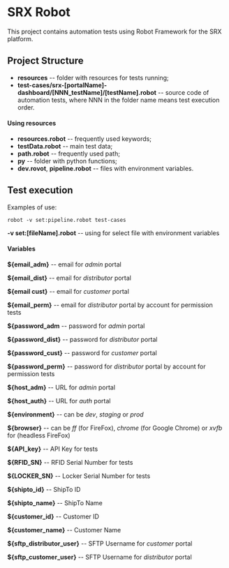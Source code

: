 # SRX Robot

This project contains automation tests using Robot Framework for the SRX platform.

## Project Structure

* **resources** --  folder with resources for tests running;
* **test-cases/srx-[portalName]-dashboard/[NNN_testName]/[testName].robot** -- source code of automation tests, where NNN in the folder name means test execution order.

#### Using resources

* **resources.robot** -- frequently used keywords;
* **testData.robot** -- main test data;
* **path.robot** -- frequently used path;
* **py** -- folder with python functions;
* **dev.rovot**, **pipeline.robot** -- files with environment variables.

## Test execution

Examples of use:
```
robot -v set:pipeline.robot test-cases
```

**-v set:[fileName].robot** -- using for select file with environment variables

#### Variables

**${email_adm}** -- email for *admin* portal

**${email_dist}** -- email for *distributor* portal

**${email cust}** -- email for *customer* portal

**${email_perm}** -- email for *distributor* portal by account for permission tests


**${password_adm** -- password for *admin* portal

**${password_dist}** -- password for *distributor* portal

**${password_cust}** -- password for *customer* portal

**${password_perm}** -- password for *distributor* portal by account for permission tests


**${host_adm}** -- URL for *admin* portal

**${host_auth}** -- URL for *auth* portal


**${environment}** -- can be *dev*, *staging* or *prod*

**${browser}** -- can be *ff* (for FireFox), *chrome* (for Google Chrome) or *xvfb* for (headless FireFox)


**${API_key}** -- API Key for tests

**${RFID_SN}** -- RFID Serial Number for tests

**${LOCKER_SN}** -- Locker Serial Number for tests


**${shipto_id}** -- ShipTo ID

**${shipto_name}** -- ShipTo Name

**${customer_id}** -- Customer ID

**${customer_name}** -- Customer Name


**${sftp_distributor_user}** -- SFTP Username for *customer* portal

**${sftp_customer_user}** -- SFTP Username for *distributor* portal
